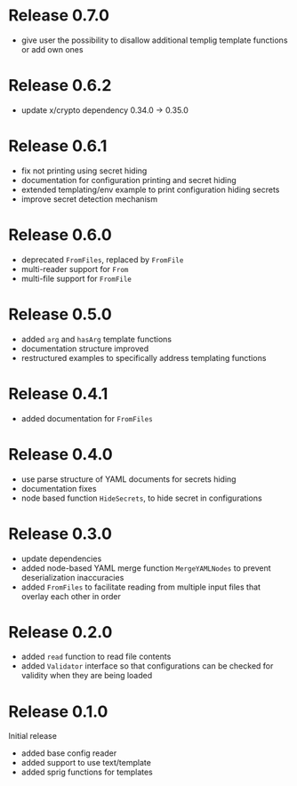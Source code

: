 Release 0.7.0
=============

- give user the possibility to disallow additional templig template functions or add own ones

Release 0.6.2
=============

- update x/crypto dependency 0.34.0 -> 0.35.0

Release 0.6.1
=============

- fix not printing using secret hiding
- documentation for configuration printing and secret hiding
- extended templating/env example to print configuration hiding secrets
- improve secret detection mechanism

Release 0.6.0
=============

- deprecated `FromFiles`, replaced by `FromFile`
- multi-reader support for `From`
- multi-file support for `FromFile`

Release 0.5.0
=============

- added `arg` and `hasArg` template functions
- documentation structure improved
- restructured examples to specifically address templating functions

Release 0.4.1
=============

- added documentation for `FromFiles`

Release 0.4.0
=============

- use parse structure of YAML documents for secrets hiding
- documentation fixes
- node based function `HideSecrets`, to hide secret in configurations

Release 0.3.0
=============

- update dependencies
- added node-based YAML merge function `MergeYAMLNodes` to prevent 
  deserialization inaccuracies
- added `FromFiles` to facilitate reading from multiple input files
  that overlay each other in order

Release 0.2.0
=============

- added `read` function to read file contents
- added `Validator` interface so that configurations can
  be checked for validity when they are being loaded

Release 0.1.0
=============

Initial release

- added base config reader
- added support to use text/template
- added sprig functions for templates